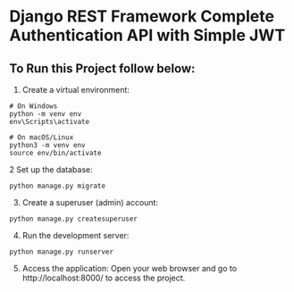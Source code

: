# Django REST Framework Complete Authentication API with Simple JWT   
## To Run this Project follow below:    

1. Create a virtual environment:    
```
# On Windows
python -m venv env
env\Scripts\activate

# On macOS/Linux
python3 -m venv env
source env/bin/activate                 
```
2 Set up the database:
```
python manage.py migrate
```
3. Create a superuser (admin) account:              

```
python manage.py createsuperuser
```
4. Run the development server:
```
python manage.py runserver
```
5. Access the application:
Open your web browser and go to http://localhost:8000/ to access the project.
